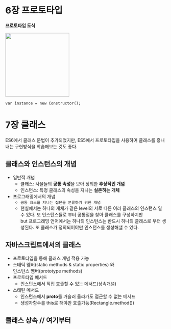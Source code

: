 # 6장 프로토타입

**프로토타입 도식**

   <img src="https://s3.us-west-2.amazonaws.com/secure.notion-static.com/bdf97e93-8d9f-47fe-a36c-d2a374778748/%E1%84%91%E1%85%B3%E1%84%85%E1%85%A9%E1%84%90%E1%85%A9%E1%84%90%E1%85%A1%E1%84%8B%E1%85%B5%E1%86%B8%E1%84%83%E1%85%A9%E1%84%89%E1%85%B5%E1%86%A8.jpeg?X-Amz-Algorithm=AWS4-HMAC-SHA256&X-Amz-Content-Sha256=UNSIGNED-PAYLOAD&X-Amz-Credential=AKIAT73L2G45EIPT3X45%2F20220105%2Fus-west-2%2Fs3%2Faws4_request&X-Amz-Date=20220105T054145Z&X-Amz-Expires=86400&X-Amz-Signature=6801577cc185fc1653575412b7635f5d23f7f26abddc06f529d5499dc0d2fcea&X-Amz-SignedHeaders=host&response-content-disposition=filename%20%3D%22%25E1%2584%2591%25E1%2585%25B3%25E1%2584%2585%25E1%2585%25A9%25E1%2584%2590%25E1%2585%25A9%25E1%2584%2590%25E1%2585%25A1%25E1%2584%258B%25E1%2585%25B5%25E1%2586%25B8%25E1%2584%2583%25E1%2585%25A9%25E1%2584%2589%25E1%2585%25B5%25E1%2586%25A8.jpeg%22&x-id=GetObject" width=200px; height=200px />

```
var instance = new Constructor();
```

# 7장 클래스

ES6에서 클래스 문법이 추가되었지만, ES5에서 프로토타입을 사용하여 클래스를 흉내내는 구현방식을 학습해보는 것도 좋다.

## 클래스와 인스턴스의 개념

- 일반적 개념
  - 클래스: 사물들의 **공통 속성**을 모아 정의한 **추상적인 개념**
  - 인스턴스: 특정 클래스의 속성을 지니는 **실존하는 개체**<br>
- 프로그래밍에서의 개념
  - `공통 요소를 지니는 집단을 분류하기 위한 개념`
  - 현실에서는 하나의 개체가 같은 level의 서로 다른 여러 클래스의 인스턴스 일 수 있다. 또 인스턴스들로 부터 공통점을 찾아 클래스를 구성하지만 <br>
    but 프로그래밍 언어에서는 하나의 인스턴스는 반드시 하나의 클래스로 부터 생성된다. 또 클래스가 정의되어야만 인스턴스를 생성해낼 수 있다.

## 자바스크립트에서의 클래스

- 프로토타입을 통해 클래스 개념 적용 가능
- 스태틱 멤버(static methods & static properties) 와<br> 인스턴스 멤버(prototype methods)
- 프로토타입 메서드
  - 인스턴스에서 직접 호출할 수 있는 메서드(상속개념)
- 스태틷 메서드
  - 인스턴스에서 **proto**를 거슬러 올라가도 접근할 수 없는 메서드
  - 생성자함수를 this로 해야만 호출가능(Rectangle.method())

## 클래스 상속 // 여기부터
